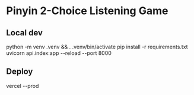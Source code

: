 # Pinyin 2-Choice Listening Game

## Local dev
python -m venv .venv && . .venv/bin/activate
pip install -r requirements.txt
uvicorn api.index:app --reload --port 8000

## Deploy
vercel --prod
